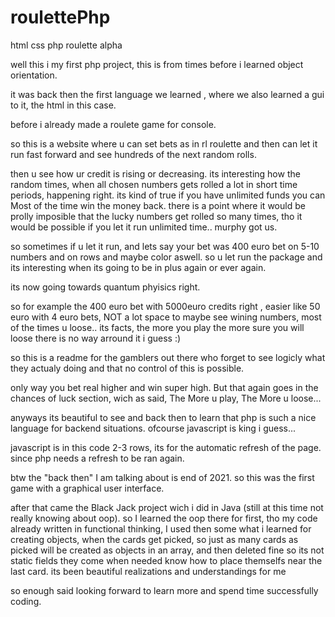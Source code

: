 # roulettePhp
html css php roulette alpha


well this i my first php project, this is from times before i learned object orientation. 

it was back then the first language we learned , where we also learned a gui to it, the html in this case.

before i already made a roulete game for console. 

so this is a website where u can set bets as in rl roulette and then can let it run fast forward and see hundreds of the next random rolls. 

then u see how ur credit is rising or decreasing. its interesting how the random times, when all chosen numbers gets rolled a lot in short time periods, happening right.
its kind of true if you have unlimited funds you can Most of the time win the money back. there is a point where it would be prolly imposible that the lucky numbers get
rolled so many times, tho it would be possible if you let it run unlimited time..  murphy got us. 

so sometimes if u let it run, and lets say your bet was 400 euro bet on 5-10 numbers and on rows and maybe color aswell. 
so u let run the package and its interesting when its going to be in plus again or ever again. 

its now going towards quantum phyisics right.

so for example the 400 euro bet with 5000euro credits right , easier like 50 euro with 4 euro bets, NOT a lot space to maybe see wining numbers,
most of the times u loose.. its facts, the more you play the more sure you will loose there is no way arround it i guess :)

so this is a readme for the gamblers out there who forget to see logicly what they actualy doing and that no control of this is possible.

only way you bet real higher and win super high.  But that again goes in the chances of luck section, wich as said, The More u play, The More u loose... 

anyways its beautiful to see and back then to learn that php is such a nice language for backend situations. ofcourse javascript is king i guess...

javascript is in this code 2-3 rows, its for the automatic refresh of the page. since php needs a refresh to be ran again.

btw the "back then" I am talking about is end of 2021. so this was the first game with a graphical user interface.

after that came the Black Jack project wich i did in Java (still at this time not really knowing about oop). so I learned the oop there for first, tho my 
code already written in functional thinking, I used then some what i learned for creating objects, when the cards get picked, so just as many cards as picked 
will be created as objects in an array, and then deleted fine so its not static fields they come when needed know how to place themselfs near the last card.
its been beautiful realizations and understandings for me

so enough said looking forward to learn more and spend time successfully coding. 

